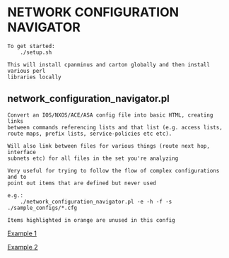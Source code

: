 # NETWORK CONFIGURATION NAVIGATOR

	To get started:
		./setup.sh   

	This will install cpanminus and carton globally and then install various perl 
	libraries locally

## network_configuration_navigator.pl
	Convert an IOS/NXOS/ACE/ASA config file into basic HTML, creating links 
	between commands referencing lists and that list (e.g. access lists, 
	route maps, prefix lists, service-policies etc etc).
	
	Will also link between files for various things (route next hop, interface
	subnets etc) for all files in the set you're analyzing

	Very useful for trying to follow the flow of complex configurations and to
	point out items that are defined but never used

	e.g.:
		./network_configuration_navigator.pl -e -h -f -s ./sample_configs/*.cfg
		
	Items highlighted in orange are unused in this config
	
[Example 1](http://htmlpreview.github.com/?https://github.com/jlmcgraw/network_configuration_navigator/blob/master/examples/html_test_case_1.cfg.html)
	
[Example 2](http://htmlpreview.github.com/?https://github.com/jlmcgraw/network_configuration_navigator/blob/master/examples/html_test_case_10.cfg.html)
